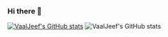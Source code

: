 ### Hi there 👋

<!--
**VaalJeef/VaalJeef** is a ✨ _special_ ✨ repository because its `README.md` (this file) appears on your GitHub profile.

Here are some ideas to get you started:

- 🔭 I’m currently working on ...
- 🌱 I’m currently learning ...
- 👯 I’m looking to collaborate on ...
- 🤔 I’m looking for help with ...
- 💬 Ask me about ...
- 📫 How to reach me: ...
- 😄 Pronouns: ...
- ⚡ Fun fact: ...
-->
[![VaalJeef's GitHub stats](https://github-readme-stats.vercel.app/api?username=vaaljeef)](https://github.com/vaaljeef/github-readme-stats)
![VaalJeef's GitHub stats](https://github-readme-stats.vercel.app/api?username=vaaljeef&theme=rose_pine&show_icons=true)
